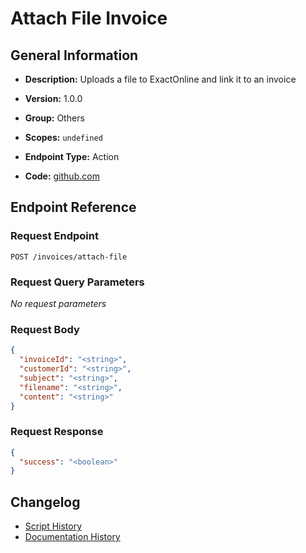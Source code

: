 <!-- BEGIN GENERATED CONTENT -->
# Attach File Invoice

## General Information

- **Description:** Uploads a file to ExactOnline and link it to an invoice

- **Version:** 1.0.0
- **Group:** Others
- **Scopes:** `undefined`
- **Endpoint Type:** Action
- **Code:** [github.com](https://github.com/NangoHQ/integration-templates/tree/main/integrations/exact-online/actions/attach-file-invoice.ts)


## Endpoint Reference

### Request Endpoint

`POST /invoices/attach-file`

### Request Query Parameters

_No request parameters_

### Request Body

```json
{
  "invoiceId": "<string>",
  "customerId": "<string>",
  "subject": "<string>",
  "filename": "<string>",
  "content": "<string>"
}
```

### Request Response

```json
{
  "success": "<boolean>"
}
```

## Changelog

- [Script History](https://github.com/NangoHQ/integration-templates/commits/main/integrations/exact-online/actions/attach-file-invoice.ts)
- [Documentation History](https://github.com/NangoHQ/integration-templates/commits/main/integrations/exact-online/actions/attach-file-invoice.md)

<!-- END  GENERATED CONTENT -->

